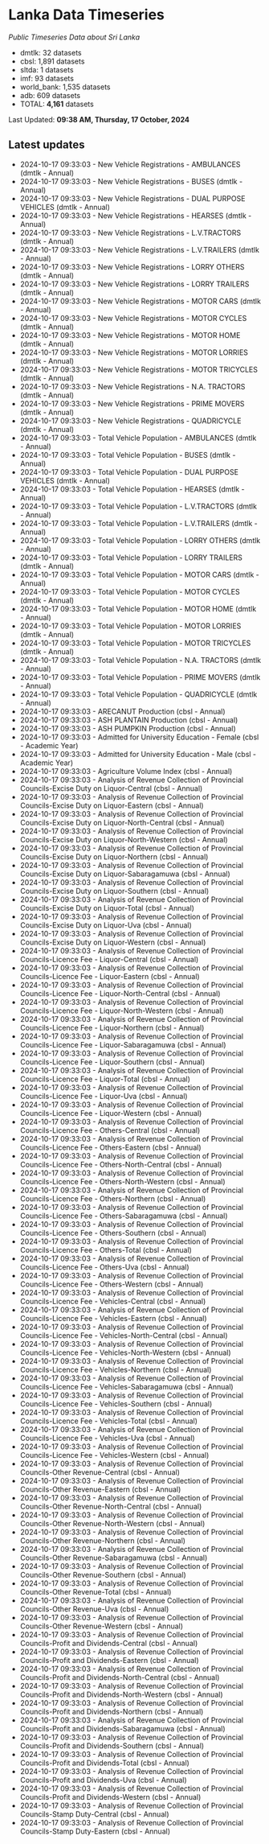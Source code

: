 # Lanka Data Timeseries
*Public Timeseries Data about Sri Lanka*

* dmtlk: 32 datasets
* cbsl: 1,891 datasets
* sltda: 1 datasets
* imf: 93 datasets
* world_bank: 1,535 datasets
* adb: 609 datasets
* TOTAL: **4,161** datasets

Last Updated: **09:38 AM, Thursday, 17 October, 2024**

## Latest updates

* 2024-10-17 09:33:03 - New Vehicle Registrations - AMBULANCES (dmtlk - Annual)
* 2024-10-17 09:33:03 - New Vehicle Registrations - BUSES (dmtlk - Annual)
* 2024-10-17 09:33:03 - New Vehicle Registrations - DUAL PURPOSE VEHICLES (dmtlk - Annual)
* 2024-10-17 09:33:03 - New Vehicle Registrations - HEARSES (dmtlk - Annual)
* 2024-10-17 09:33:03 - New Vehicle Registrations - L.V.TRACTORS (dmtlk - Annual)
* 2024-10-17 09:33:03 - New Vehicle Registrations - L.V.TRAILERS (dmtlk - Annual)
* 2024-10-17 09:33:03 - New Vehicle Registrations - LORRY OTHERS (dmtlk - Annual)
* 2024-10-17 09:33:03 - New Vehicle Registrations - LORRY TRAILERS (dmtlk - Annual)
* 2024-10-17 09:33:03 - New Vehicle Registrations - MOTOR CARS (dmtlk - Annual)
* 2024-10-17 09:33:03 - New Vehicle Registrations - MOTOR CYCLES (dmtlk - Annual)
* 2024-10-17 09:33:03 - New Vehicle Registrations - MOTOR HOME (dmtlk - Annual)
* 2024-10-17 09:33:03 - New Vehicle Registrations - MOTOR LORRIES (dmtlk - Annual)
* 2024-10-17 09:33:03 - New Vehicle Registrations - MOTOR TRICYCLES (dmtlk - Annual)
* 2024-10-17 09:33:03 - New Vehicle Registrations - N.A. TRACTORS (dmtlk - Annual)
* 2024-10-17 09:33:03 - New Vehicle Registrations - PRIME MOVERS (dmtlk - Annual)
* 2024-10-17 09:33:03 - New Vehicle Registrations - QUADRICYCLE (dmtlk - Annual)
* 2024-10-17 09:33:03 - Total Vehicle Population - AMBULANCES (dmtlk - Annual)
* 2024-10-17 09:33:03 - Total Vehicle Population - BUSES (dmtlk - Annual)
* 2024-10-17 09:33:03 - Total Vehicle Population - DUAL PURPOSE VEHICLES (dmtlk - Annual)
* 2024-10-17 09:33:03 - Total Vehicle Population - HEARSES (dmtlk - Annual)
* 2024-10-17 09:33:03 - Total Vehicle Population - L.V.TRACTORS (dmtlk - Annual)
* 2024-10-17 09:33:03 - Total Vehicle Population - L.V.TRAILERS (dmtlk - Annual)
* 2024-10-17 09:33:03 - Total Vehicle Population - LORRY OTHERS (dmtlk - Annual)
* 2024-10-17 09:33:03 - Total Vehicle Population - LORRY TRAILERS (dmtlk - Annual)
* 2024-10-17 09:33:03 - Total Vehicle Population - MOTOR CARS (dmtlk - Annual)
* 2024-10-17 09:33:03 - Total Vehicle Population - MOTOR CYCLES (dmtlk - Annual)
* 2024-10-17 09:33:03 - Total Vehicle Population - MOTOR HOME (dmtlk - Annual)
* 2024-10-17 09:33:03 - Total Vehicle Population - MOTOR LORRIES (dmtlk - Annual)
* 2024-10-17 09:33:03 - Total Vehicle Population - MOTOR TRICYCLES (dmtlk - Annual)
* 2024-10-17 09:33:03 - Total Vehicle Population - N.A. TRACTORS (dmtlk - Annual)
* 2024-10-17 09:33:03 - Total Vehicle Population - PRIME MOVERS (dmtlk - Annual)
* 2024-10-17 09:33:03 - Total Vehicle Population - QUADRICYCLE (dmtlk - Annual)
* 2024-10-17 09:33:03 - ARECANUT Production (cbsl - Annual)
* 2024-10-17 09:33:03 - ASH PLANTAIN Production (cbsl - Annual)
* 2024-10-17 09:33:03 - ASH PUMPKIN Production (cbsl - Annual)
* 2024-10-17 09:33:03 - Admitted for University Education - Female (cbsl - Academic Year)
* 2024-10-17 09:33:03 - Admitted for University Education - Male (cbsl - Academic Year)
* 2024-10-17 09:33:03 - Agriculture Volume Index (cbsl - Annual)
* 2024-10-17 09:33:03 - Analysis of Revenue Collection of Provincial Councils-Excise Duty on Liquor-Central (cbsl - Annual)
* 2024-10-17 09:33:03 - Analysis of Revenue Collection of Provincial Councils-Excise Duty on Liquor-Eastern (cbsl - Annual)
* 2024-10-17 09:33:03 - Analysis of Revenue Collection of Provincial Councils-Excise Duty on Liquor-North-Central (cbsl - Annual)
* 2024-10-17 09:33:03 - Analysis of Revenue Collection of Provincial Councils-Excise Duty on Liquor-North-Western (cbsl - Annual)
* 2024-10-17 09:33:03 - Analysis of Revenue Collection of Provincial Councils-Excise Duty on Liquor-Northern (cbsl - Annual)
* 2024-10-17 09:33:03 - Analysis of Revenue Collection of Provincial Councils-Excise Duty on Liquor-Sabaragamuwa (cbsl - Annual)
* 2024-10-17 09:33:03 - Analysis of Revenue Collection of Provincial Councils-Excise Duty on Liquor-Southern (cbsl - Annual)
* 2024-10-17 09:33:03 - Analysis of Revenue Collection of Provincial Councils-Excise Duty on Liquor-Total (cbsl - Annual)
* 2024-10-17 09:33:03 - Analysis of Revenue Collection of Provincial Councils-Excise Duty on Liquor-Uva (cbsl - Annual)
* 2024-10-17 09:33:03 - Analysis of Revenue Collection of Provincial Councils-Excise Duty on Liquor-Western (cbsl - Annual)
* 2024-10-17 09:33:03 - Analysis of Revenue Collection of Provincial Councils-Licence Fee - Liquor-Central (cbsl - Annual)
* 2024-10-17 09:33:03 - Analysis of Revenue Collection of Provincial Councils-Licence Fee - Liquor-Eastern (cbsl - Annual)
* 2024-10-17 09:33:03 - Analysis of Revenue Collection of Provincial Councils-Licence Fee - Liquor-North-Central (cbsl - Annual)
* 2024-10-17 09:33:03 - Analysis of Revenue Collection of Provincial Councils-Licence Fee - Liquor-North-Western (cbsl - Annual)
* 2024-10-17 09:33:03 - Analysis of Revenue Collection of Provincial Councils-Licence Fee - Liquor-Northern (cbsl - Annual)
* 2024-10-17 09:33:03 - Analysis of Revenue Collection of Provincial Councils-Licence Fee - Liquor-Sabaragamuwa (cbsl - Annual)
* 2024-10-17 09:33:03 - Analysis of Revenue Collection of Provincial Councils-Licence Fee - Liquor-Southern (cbsl - Annual)
* 2024-10-17 09:33:03 - Analysis of Revenue Collection of Provincial Councils-Licence Fee - Liquor-Total (cbsl - Annual)
* 2024-10-17 09:33:03 - Analysis of Revenue Collection of Provincial Councils-Licence Fee - Liquor-Uva (cbsl - Annual)
* 2024-10-17 09:33:03 - Analysis of Revenue Collection of Provincial Councils-Licence Fee - Liquor-Western (cbsl - Annual)
* 2024-10-17 09:33:03 - Analysis of Revenue Collection of Provincial Councils-Licence Fee - Others-Central (cbsl - Annual)
* 2024-10-17 09:33:03 - Analysis of Revenue Collection of Provincial Councils-Licence Fee - Others-Eastern (cbsl - Annual)
* 2024-10-17 09:33:03 - Analysis of Revenue Collection of Provincial Councils-Licence Fee - Others-North-Central (cbsl - Annual)
* 2024-10-17 09:33:03 - Analysis of Revenue Collection of Provincial Councils-Licence Fee - Others-North-Western (cbsl - Annual)
* 2024-10-17 09:33:03 - Analysis of Revenue Collection of Provincial Councils-Licence Fee - Others-Northern (cbsl - Annual)
* 2024-10-17 09:33:03 - Analysis of Revenue Collection of Provincial Councils-Licence Fee - Others-Sabaragamuwa (cbsl - Annual)
* 2024-10-17 09:33:03 - Analysis of Revenue Collection of Provincial Councils-Licence Fee - Others-Southern (cbsl - Annual)
* 2024-10-17 09:33:03 - Analysis of Revenue Collection of Provincial Councils-Licence Fee - Others-Total (cbsl - Annual)
* 2024-10-17 09:33:03 - Analysis of Revenue Collection of Provincial Councils-Licence Fee - Others-Uva (cbsl - Annual)
* 2024-10-17 09:33:03 - Analysis of Revenue Collection of Provincial Councils-Licence Fee - Others-Western (cbsl - Annual)
* 2024-10-17 09:33:03 - Analysis of Revenue Collection of Provincial Councils-Licence Fee - Vehicles-Central (cbsl - Annual)
* 2024-10-17 09:33:03 - Analysis of Revenue Collection of Provincial Councils-Licence Fee - Vehicles-Eastern (cbsl - Annual)
* 2024-10-17 09:33:03 - Analysis of Revenue Collection of Provincial Councils-Licence Fee - Vehicles-North-Central (cbsl - Annual)
* 2024-10-17 09:33:03 - Analysis of Revenue Collection of Provincial Councils-Licence Fee - Vehicles-North-Western (cbsl - Annual)
* 2024-10-17 09:33:03 - Analysis of Revenue Collection of Provincial Councils-Licence Fee - Vehicles-Northern (cbsl - Annual)
* 2024-10-17 09:33:03 - Analysis of Revenue Collection of Provincial Councils-Licence Fee - Vehicles-Sabaragamuwa (cbsl - Annual)
* 2024-10-17 09:33:03 - Analysis of Revenue Collection of Provincial Councils-Licence Fee - Vehicles-Southern (cbsl - Annual)
* 2024-10-17 09:33:03 - Analysis of Revenue Collection of Provincial Councils-Licence Fee - Vehicles-Total (cbsl - Annual)
* 2024-10-17 09:33:03 - Analysis of Revenue Collection of Provincial Councils-Licence Fee - Vehicles-Uva (cbsl - Annual)
* 2024-10-17 09:33:03 - Analysis of Revenue Collection of Provincial Councils-Licence Fee - Vehicles-Western (cbsl - Annual)
* 2024-10-17 09:33:03 - Analysis of Revenue Collection of Provincial Councils-Other Revenue-Central (cbsl - Annual)
* 2024-10-17 09:33:03 - Analysis of Revenue Collection of Provincial Councils-Other Revenue-Eastern (cbsl - Annual)
* 2024-10-17 09:33:03 - Analysis of Revenue Collection of Provincial Councils-Other Revenue-North-Central (cbsl - Annual)
* 2024-10-17 09:33:03 - Analysis of Revenue Collection of Provincial Councils-Other Revenue-North-Western (cbsl - Annual)
* 2024-10-17 09:33:03 - Analysis of Revenue Collection of Provincial Councils-Other Revenue-Northern (cbsl - Annual)
* 2024-10-17 09:33:03 - Analysis of Revenue Collection of Provincial Councils-Other Revenue-Sabaragamuwa (cbsl - Annual)
* 2024-10-17 09:33:03 - Analysis of Revenue Collection of Provincial Councils-Other Revenue-Southern (cbsl - Annual)
* 2024-10-17 09:33:03 - Analysis of Revenue Collection of Provincial Councils-Other Revenue-Total (cbsl - Annual)
* 2024-10-17 09:33:03 - Analysis of Revenue Collection of Provincial Councils-Other Revenue-Uva (cbsl - Annual)
* 2024-10-17 09:33:03 - Analysis of Revenue Collection of Provincial Councils-Other Revenue-Western (cbsl - Annual)
* 2024-10-17 09:33:03 - Analysis of Revenue Collection of Provincial Councils-Profit and Dividends-Central (cbsl - Annual)
* 2024-10-17 09:33:03 - Analysis of Revenue Collection of Provincial Councils-Profit and Dividends-Eastern (cbsl - Annual)
* 2024-10-17 09:33:03 - Analysis of Revenue Collection of Provincial Councils-Profit and Dividends-North-Central (cbsl - Annual)
* 2024-10-17 09:33:03 - Analysis of Revenue Collection of Provincial Councils-Profit and Dividends-North-Western (cbsl - Annual)
* 2024-10-17 09:33:03 - Analysis of Revenue Collection of Provincial Councils-Profit and Dividends-Northern (cbsl - Annual)
* 2024-10-17 09:33:03 - Analysis of Revenue Collection of Provincial Councils-Profit and Dividends-Sabaragamuwa (cbsl - Annual)
* 2024-10-17 09:33:03 - Analysis of Revenue Collection of Provincial Councils-Profit and Dividends-Southern (cbsl - Annual)
* 2024-10-17 09:33:03 - Analysis of Revenue Collection of Provincial Councils-Profit and Dividends-Total (cbsl - Annual)
* 2024-10-17 09:33:03 - Analysis of Revenue Collection of Provincial Councils-Profit and Dividends-Uva (cbsl - Annual)
* 2024-10-17 09:33:03 - Analysis of Revenue Collection of Provincial Councils-Profit and Dividends-Western (cbsl - Annual)
* 2024-10-17 09:33:03 - Analysis of Revenue Collection of Provincial Councils-Stamp Duty-Central (cbsl - Annual)
* 2024-10-17 09:33:03 - Analysis of Revenue Collection of Provincial Councils-Stamp Duty-Eastern (cbsl - Annual)